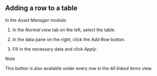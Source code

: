 ## Adding a row to a table

In the *Asset Manager* module:

1. In the *Normal view* tab on the left, select the table.

2. In the data pane on the right, click the *Add Row* button.

3. Fill in the necessary data and click *Apply*.

> [!NOTE]
> This button is also available under every row in the *All linked items* view.
>
